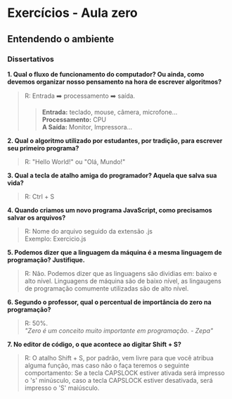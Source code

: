 # Exercícios - Aula zero
## Entendendo o ambiente
### Dissertativos

**1. Qual o fluxo de funcionamento do computador? Ou ainda, como devemos organizar nosso pensamento na hora de escrever algoritmos?**

>R: Entrada ➡️ processamento ➡️ saída.   
>>**Entrada:** teclado, mouse, câmera, microfone...  
**Processamento:** CPU  
**A Saída:** Monitor, Impressora...

**2. Qual o algoritmo utilizado por estudantes, por tradição, para escrever seu primeiro programa?**

>R: "Hello World!" ou "Olá, Mundo!"

**3. Qual a tecla de atalho amiga do programador? Aquela que salva sua vida?**

>R: Ctrl + S

**4. Quando criamos um novo programa JavaScript, como precisamos salvar os arquivos?**

>R: Nome do arquivo seguido da extensão .js  
Exemplo: Exercicio.js

**5. Podemos dizer que a linguagem da máquina é a mesma linguagem de programação? Justifique.**

>R: Não. Podemos dizer que as linguagens são dividias em: baixo e alto nível. Linguagens de máquina são de baixo nível, as lingaugens de programação comumente utilizadas são de alto nível. 

**6. Segundo o professor, qual o percentual de importância do zero na programação?**

>R: 50%.   
*"Zero é um conceito muito importante em programação. - Zepa"*

**7. No editor de código, o que acontece ao digitar Shift + S?**

>R: O atalho Shift + S, por padrão, vem livre para que você atribua alguma função, mas caso não o faça teremos o seguinte comportamento: Se a tecla CAPSLOCK estiver ativada será impresso o 's' minúsculo, caso a tecla CAPSLOCK estiver desativada, será impresso o 'S' maiúsculo.